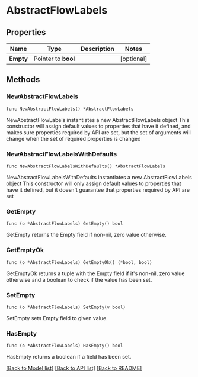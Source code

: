 # AbstractFlowLabels

## Properties

Name | Type | Description | Notes
------------ | ------------- | ------------- | -------------
**Empty** | Pointer to **bool** |  | [optional] 

## Methods

### NewAbstractFlowLabels

`func NewAbstractFlowLabels() *AbstractFlowLabels`

NewAbstractFlowLabels instantiates a new AbstractFlowLabels object
This constructor will assign default values to properties that have it defined,
and makes sure properties required by API are set, but the set of arguments
will change when the set of required properties is changed

### NewAbstractFlowLabelsWithDefaults

`func NewAbstractFlowLabelsWithDefaults() *AbstractFlowLabels`

NewAbstractFlowLabelsWithDefaults instantiates a new AbstractFlowLabels object
This constructor will only assign default values to properties that have it defined,
but it doesn't guarantee that properties required by API are set

### GetEmpty

`func (o *AbstractFlowLabels) GetEmpty() bool`

GetEmpty returns the Empty field if non-nil, zero value otherwise.

### GetEmptyOk

`func (o *AbstractFlowLabels) GetEmptyOk() (*bool, bool)`

GetEmptyOk returns a tuple with the Empty field if it's non-nil, zero value otherwise
and a boolean to check if the value has been set.

### SetEmpty

`func (o *AbstractFlowLabels) SetEmpty(v bool)`

SetEmpty sets Empty field to given value.

### HasEmpty

`func (o *AbstractFlowLabels) HasEmpty() bool`

HasEmpty returns a boolean if a field has been set.


[[Back to Model list]](../README.md#documentation-for-models) [[Back to API list]](../README.md#documentation-for-api-endpoints) [[Back to README]](../README.md)



